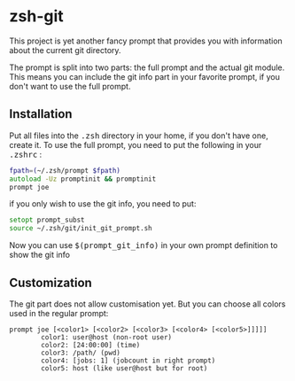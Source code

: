 # zsh-git

This project is yet another fancy prompt that provides you with information about the current git directory.

The prompt is split into two parts: the full prompt and the actual git module. This means you can include the git 
info part in your favorite prompt, if you don't want to use the full prompt.


## Installation
Put all files into the <tt>.zsh</tt> directory in your home, if you don't have one, create it.
To use the full prompt, you need to put the following in your <tt>.zshrc</tt> :
```zsh
fpath=(~/.zsh/prompt $fpath)     
autoload -Uz promptinit && promptinit
prompt joe
```

if you only wish to use the git info, you need to put:
```zsh
setopt prompt_subst
source ~/.zsh/git/init_git_prompt.sh
```

Now you can use <tt>$(prompt_git_info)</tt> in your own prompt definition to show the git info

## Customization
The git part does not allow customisation yet. But you can choose all colors used in the regular prompt:
```
prompt joe [<color1> [<color2> [<color3> [<color4> [<color5>]]]]]
        color1: user@host (non-root user)
        color2: [24:00:00] (time)
        color3: /path/ (pwd)
        color4: [jobs: 1] (jobcount in right prompt)
        color5: host (like user@host but for root)
```
